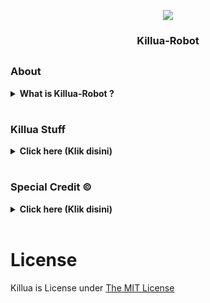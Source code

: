 <p align="center">
  <img src="https://telegra.ph/file/86819c7878e760e687ed0.jpg">
</p>

<h3><p align="center">
   Killua-Robot
</h3></p>

## <h3 align="left"> About </h3>


<details>
   <summary><strong> What is Killua-Robot ? </strong></summary>
   <br>
   <i> Killua is a <mark>Robot with asyncio Python 3 MProto library to interact with Telegram's API as a user or through a bot account (bot API alternative).</mark> Killua-Robot based using Pyrogram & Telethon Developed by</i> <strong>[</strong><a href="https://github.com/pyrogram/pyrogram"><i><strong>Pyrogram</i></strong></a><strong>]</strong> & <strong>[</strong><a href="https://github.com/LonamiWebs/Telethon"><i><strong>Telethon</i></strong></a><strong>]</strong>
</details>

# <h3 align="left"> Killua Stuff </h3>

<details>

  <summary><b> Click here (Klik disini) </b></summary><br>
  <p><i> Following are the materials</i>
  </p>
  <br>
  <details>
    <br><summary><b> STRING_SESSION </b></summary>
    <p align="left">
       <i> (Telethon) No Using API_ID & API_HASH </i>
       <p> 👇🏻 Click </p>
       <a href="https://replit.com/@KENZO404/Codex-strGen?v=1"><img src="https://img.shields.io/badge/generate_string-via_replit-white?style=for-the-badge&logo=repl.it" alt="generate_string" /></a>
    </p>
  </details>
  <details><summary><b> Deployment </b></summary> <br />
    <p> Deploy using heroku, and don't forget to register first </p>
    <p>👇🏻 Click </p>
    <p align="left">
       <a href="https://dashboard.heroku.com/new?template=https%3A%2F%2Fgithub.com%2testosmani%2Ribaj"><img src="https://img.shields.io/badge/deploy_to_heroku-white?style=for-the-badge&logo=heroku.cd" alt="go_heroku" /></a>
    </p>
  </details><br>
</details>


# <h3 align="left"> Special Credit © </h3>

  <details><summary><b> Click here (Klik disini) </b></summary> <br />

#### Credit Manage

  ```
  Credit of repository bot manage!
  - Killua-Robot
  ```

### Credit Developer

*   [Apis](https://github.com/apisuserbot)
*   [Fariz](https://github.com/fjgaming212)
*   [Ridho](https://github.com/ridho17-ind)
*   [Axel](https://github.com/unknownkz)
  </details><br>


# License 
Killua is License under [The MIT License](https://opensource.org/licenses/MIT)
